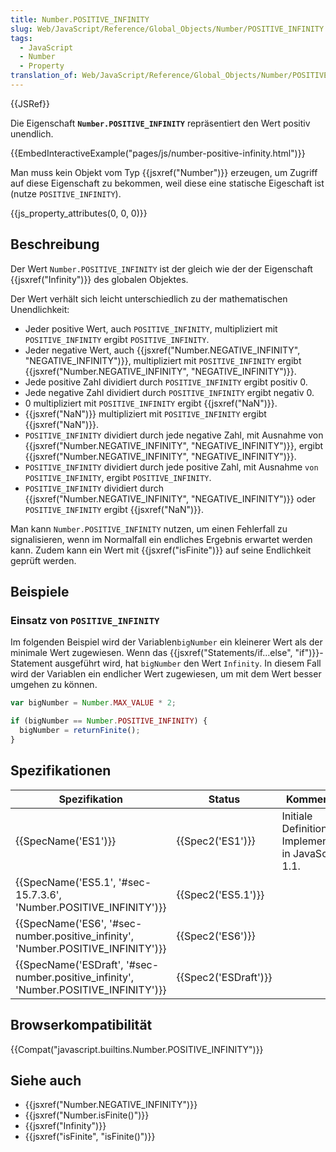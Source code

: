 ```yaml
---
title: Number.POSITIVE_INFINITY
slug: Web/JavaScript/Reference/Global_Objects/Number/POSITIVE_INFINITY
tags:
  - JavaScript
  - Number
  - Property
translation_of: Web/JavaScript/Reference/Global_Objects/Number/POSITIVE_INFINITY
---
```

{{JSRef}}

Die Eigenschaft **`Number.POSITIVE_INFINITY`** repräsentiert den Wert positiv unendlich.

{{EmbedInteractiveExample("pages/js/number-positive-infinity.html")}}

Man muss kein Objekt vom Typ {{jsxref("Number")}} erzeugen, um Zugriff auf diese Eigenschaft zu bekommen, weil diese eine statische Eigeschaft ist (nutze `POSITIVE_INFINITY`).

{{js_property_attributes(0, 0, 0)}}

## Beschreibung

Der Wert `Number.POSITIVE_INFINITY` ist der gleich wie der der Eigenschaft {{jsxref("Infinity")}} des globalen Objektes.

Der Wert verhält sich leicht unterschiedlich zu der mathematischen Unendlichkeit:

- Jeder positive Wert, auch `POSITIVE_INFINITY`, multipliziert mit `POSITIVE_INFINITY` ergibt `POSITIVE_INFINITY`.
- Jeder negative Wert, auch {{jsxref("Number.NEGATIVE_INFINITY", "NEGATIVE_INFINITY")}}, multipliziert mit `POSITIVE_INFINITY` ergibt {{jsxref("Number.NEGATIVE_INFINITY", "NEGATIVE_INFINITY")}}.
- Jede positive Zahl dividiert durch `POSITIVE_INFINITY` ergibt positiv 0.
- Jede negative Zahl dividiert durch `POSITIVE_INFINITY` ergibt negativ 0.
- 0 multipliziert mit `POSITIVE_INFINITY` ergibt {{jsxref("NaN")}}.
- {{jsxref("NaN")}} multipliziert mit `POSITIVE_INFINITY` ergibt {{jsxref("NaN")}}.
- `POSITIVE_INFINITY` dividiert durch jede negative Zahl, mit Ausnahme von {{jsxref("Number.NEGATIVE_INFINITY", "NEGATIVE_INFINITY")}}, ergibt {{jsxref("Number.NEGATIVE_INFINITY", "NEGATIVE_INFINITY")}}.
- `POSITIVE_INFINITY` dividiert durch jede positive Zahl, mit Ausnahme `von POSITIVE_INFINITY`, ergibt `POSITIVE_INFINITY`.
- `POSITIVE_INFINITY` dividiert durch {{jsxref("Number.NEGATIVE_INFINITY", "NEGATIVE_INFINITY")}} oder `POSITIVE_INFINITY` ergibt {{jsxref("NaN")}}.

Man kann `Number.POSITIVE_INFINITY` nutzen, um einen Fehlerfall zu signalisieren, wenn im Normalfall ein endliches Ergebnis erwartet werden kann. Zudem kann ein Wert mit {{jsxref("isFinite")}} auf seine Endlichkeit geprüft werden.

## Beispiele

### Einsatz von `POSITIVE_INFINITY`

Im folgenden Beispiel wird der Variablen`bigNumber` ein kleinerer Wert als der minimale Wert zugewiesen. Wenn das {{jsxref("Statements/if...else", "if")}}-Statement ausgeführt wird, hat `bigNumber` den Wert `Infinity`. In diesem Fall wird der Variablen ein endlicher Wert zugewiesen, um mit dem Wert besser umgehen zu können.

```js
var bigNumber = Number.MAX_VALUE * 2;

if (bigNumber == Number.POSITIVE_INFINITY) {
  bigNumber = returnFinite();
}
```

## Spezifikationen

| Spezifikation                                                                                                    | Status                       | Kommentar                                             |
| ---------------------------------------------------------------------------------------------------------------- | ---------------------------- | ----------------------------------------------------- |
| {{SpecName('ES1')}}                                                                                         | {{Spec2('ES1')}}         | Initiale Definition. Implementiert in JavaScript 1.1. |
| {{SpecName('ES5.1', '#sec-15.7.3.6', 'Number.POSITIVE_INFINITY')}}                         | {{Spec2('ES5.1')}}     |                                                       |
| {{SpecName('ES6', '#sec-number.positive_infinity', 'Number.POSITIVE_INFINITY')}}     | {{Spec2('ES6')}}         |                                                       |
| {{SpecName('ESDraft', '#sec-number.positive_infinity', 'Number.POSITIVE_INFINITY')}} | {{Spec2('ESDraft')}} |                                                       |

## Browserkompatibilität

{{Compat("javascript.builtins.Number.POSITIVE_INFINITY")}}

## Siehe auch

- {{jsxref("Number.NEGATIVE_INFINITY")}}
- {{jsxref("Number.isFinite()")}}
- {{jsxref("Infinity")}}
- {{jsxref("isFinite", "isFinite()")}}
